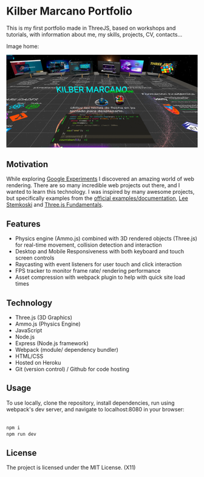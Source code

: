 # Kilber Marcano Portfolio

This is my first portfolio made in ThreeJS, based on workshops and tutorials, with information about me, my skills, projects, CV, contacts...

Image home:

![](https://github.com/ingkilber/PersonalPageThreeJS/blob/main/Kilber-Marcano.png)


## Motivation

While exploring [Google Experiments](https://experiments.withgoogle.com/) I discovered an amazing world of web rendering. There are so many incredible web projects out there, and I wanted to learn this technology. I was inspired by many awesome projects, but specifically examples from the [official examples/documentation](https://threejs.org/), [Lee Stemkoski](https://home.adelphi.edu/~stemkoski/) and [Three.js Fundamentals](https://threejsfundamentals.org/).

## Features

- Physics engine (Ammo.js) combined with 3D rendered objects (Three.js) for real-time movement, collision detection and interaction
- Desktop and Mobile Responsiveness with both keyboard and touch screen controls
- Raycasting with event listeners for user touch and click interaction
- FPS tracker to monitor frame rate/ rendering performance
- Asset compression with webpack plugin to help with quick site load times

## Technology

- Three.js (3D Graphics)
- Ammo.js (Physics Engine)
- JavaScript
- Node.js
- Express (Node.js framework)
- Webpack (module/ dependency bundler)
- HTML/CSS
- Hosted on Heroku
- Git (version control) / Github for code hosting

## Usage

To use locally, clone the repository, install dependencies, run using webpack's dev server, and navigate to localhost:8080 in your browser:

```javascript

npm i
npm run dev

```

## License

The project is licensed under the MIT License. (X11)
